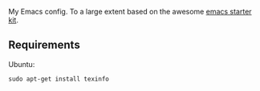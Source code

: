 My Emacs config. To a large extent based on the awesome
[emacs starter kit](http://github.com/technomancy/emacs-starter-kit).

## Requirements

Ubuntu:

    sudo apt-get install texinfo

